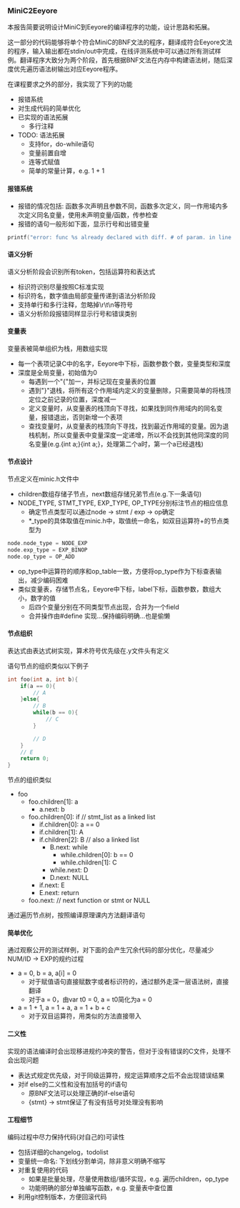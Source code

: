 ### MiniC2Eeyore

本报告简要说明设计MiniC到Eeyore的编译程序的功能，设计思路和拓展。

这一部分的代码能够将单个符合MiniC的BNF文法的程序，翻译成符合Eeyore文法的程序，输入输出都在stdin/out中完成，在线评测系统中可以通过所有测试样例。翻译程序大致分为两个阶段，首先根据BNF文法在内存中构建语法树，随后深度优先遍历语法树输出对应Eeyore程序。

在课程要求之外的部分，我实现了下列的功能
- 报错系统
- 对生成代码的简单优化
- 已实现的语法拓展
    - 多行注释
- TODO: 语法拓展
    - 支持for，do-while语句
    - 变量前置自增
    - 连等式赋值
    - 简单的常量计算，e.g. 1 + 1


#### 报错系统


- 报错的情况包括: 函数多次声明且参数不同，函数多次定义，同一作用域内多次定义同名变量，使用未声明变量/函数，传参检查
- 报错的语句一般形如下面，显示行号和出错变量

```c
printf("error: func %s already declared with diff. # of param. in line %d, exit\n", root->name, yylineno);
```

#### 语义分析

语义分析阶段会识别所有token，包括运算符和表达式
- 标识符识别尽量按照C标准实现
- 标识符名，数字值由局部变量传递到语法分析阶段
- 支持单行和多行注释，忽略掉\\r\\t\\n等符号
- 语义分析阶段报错同样显示行号和错误类别

#### 变量表

变量表被简单组织为栈，用数组实现
- 每一个表项记录C中的名字，Eeyore中下标，函数参数个数，变量类型和深度
- 深度是全局变量，初始值为0
    - 每遇到一个"{"加一，并标记现在变量表的位置
    - 遇到"}"退栈，将所有这个作用域内定义的变量删除，只需要简单的将栈顶定位之前记录的位置，深度减一
    - 定义变量时，从变量表的栈顶向下寻找，如果找到同作用域内的同名变量，报错退出，否则新增一个表项
    - 查找变量时，从变量表的栈顶向下寻找，找到最近作用域的变量。因为退栈机制，所以变量表中变量深度一定递增，所以不会找到其他同深度的同名变量(e.g.{int a;}{int a;}，处理第二个a时，第一个a已经退栈)

#### 节点设计

节点定义在minic.h文件中
- children数组存储子节点，next数组存储兄弟节点(e.g.下一条语句)
- NODE_TYPE, STMT_TYPE, EXP_TYPE, OP_TYPE分别标注节点的相应信息
    - 确定节点类型可以通过node -> stmt / exp -> op确定
    - \*\_type的具体取值在minic.h中，取值统一命名，如双目运算符+的节点类型为

```c
node.node_type = NODE_EXP
node.exp_type = EXP_BINOP
node.op_type = OP_ADD
```


- op_type中运算符的顺序和op_table一致，方便将op_type作为下标查表输出，减少编码困难
- 类似变量表，存储节点名，Eeyore中下标，label下标，函数参数，数组大小，数字的值
    - 后四个变量分别在不同类型节点出现，合并为一个field
    - 合并操作由#define 实现...保持编码明确...也是偷懒

#### 节点组织

表达式由表达式树实现，算术符号优先级在.y文件头有定义

语句节点的组织类似以下例子

```c
int foo(int a, int b){
    if(a == 0){
        // A
    }else{
        // B
        while(b == 0){
            // C
        }

        // D
    }
    // E
    return 0;
}
```

节点的组织类似
- foo
    - foo.children[1]: a
        - a.next: b
    - foo.children[0]: if // stmt_list as a linked list
        - if.children[0]: a == 0
        - if.children[1]: A
        - if.children[2]: B // also a linked list
            - B.next: while
                - while.children[0]: b == 0
                - while.children[1]: C
            - while.next: D
            - D.next: NULL
        - if.next: E
        - E.next: return
    - foo.next: // next function or stmt or NULL

通过遍历节点树，按照编译原理课内方法翻译语句

#### 简单优化

通过观察公开的测试样例，对下面的会产生冗余代码的部分优化，尽量减少NUM/ID -> EXP的规约过程
- a = 0, b = a, a[i] = 0
    - 对于赋值语句直接赋数字或者标识符的，通过额外走深一层语法树，直接翻译
    - 对于a = 0，由var t0 = 0, a = t0简化为a = 0
- a = 1 + 1, a = 1 + a, a = 1 + b + c
    - 对于双目运算符，用类似的方法直接带入

#### 二义性

实现的语法编译时会出现移进规约冲突的警告，但对于没有错误的C文件，处理不会出现问题
- 表达式规定优先级，对于同级运算符，规定运算顺序之后不会出现错误结果
- 对if else的二义性和没有加括号的if语句
    - 原BNF文法可以处理正确的if-else语句
    - {stmt} -> stmt保证了有没有括号对处理没有影响

#### 工程细节

编码过程中尽力保持代码(对自己的)可读性
- 包括详细的changelog，todolist
- 变量统一命名: 下划线分割单词，除非意义明确不缩写
- 对重复使用的代码
    - 如果是批量处理，尽量使用数组/循环实现，e.g. 遍历children，op_type
    - 功能明确的部分单独编写函数，e.g. 变量表中查位置
- 利用git控制版本，方便回滚代码
